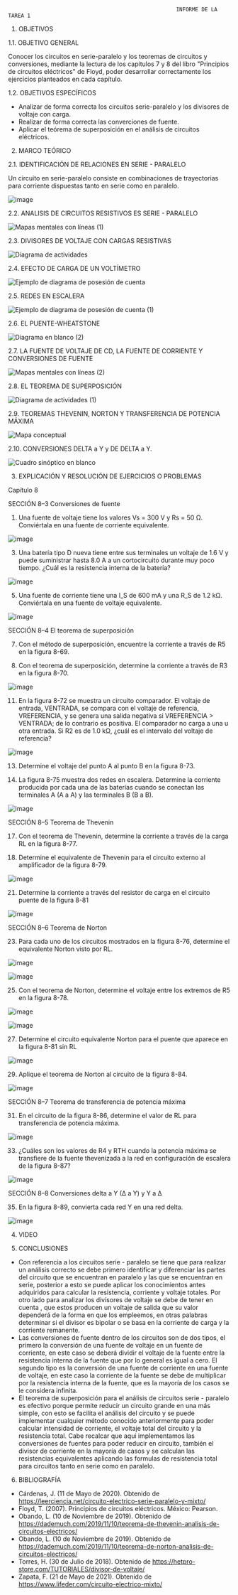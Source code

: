                                                          INFORME DE LA TAREA 1
1. OBJETIVOS

1.1. OBJETIVO GENERAL

Conocer los circuitos en serie-paralelo y los teoremas de  circuitos y conversiones, mediante la lectura de los capítulos 7 y 8 del libro "Principios de circuitos eléctricos" de Floyd, poder desarrollar correctamente los ejercicios planteados en cada capítulo.

1.2. OBJETIVOS ESPECÍFICOS

- Analizar de forma correcta los circuitos serie-paralelo y los divisores de voltaje con carga.
- Realizar de forma correcta las converciones de fuente.
- Aplicar el teórema de superposición en el análisis de circuitos eléctricos.

2. MARCO TEÓRICO

2.1. IDENTIFICACIÓN DE RELACIONES EN SERIE - PARALELO

Un circuito en serie-paralelo consiste en combinaciones de trayectorias para corriente dispuestas tanto en serie como en paralelo.

![image](https://user-images.githubusercontent.com/94008521/146802834-fbe87465-4172-4d2d-bbdb-b9f600ba535a.png)

2.2. ANALISIS DE CIRCUITOS RESISTIVOS ES SERIE - PARALELO

![Mapas mentales con líneas (1)](https://user-images.githubusercontent.com/94008521/146809074-0433abf3-ede2-4222-8afa-1043eda1d394.png)

2.3. DIVISORES DE VOLTAJE CON CARGAS RESISTIVAS

![Diagrama de actividades](https://user-images.githubusercontent.com/94008521/146811861-4873d31e-f65d-4b81-a321-f20d9a5fc293.png)

2.4. EFECTO DE CARGA DE UN VOLTÍMETRO

![Ejemplo de diagrama de posesión de cuenta](https://user-images.githubusercontent.com/94008521/146815400-e65e9b4f-8aa8-44b2-8951-9bb3caa89d34.png)

2.5. REDES EN ESCALERA

![Ejemplo de diagrama de posesión de cuenta (1)](https://user-images.githubusercontent.com/94008521/146817260-695aa940-21e7-4aa9-97b9-37f04f9102c7.png)

2.6. EL PUENTE-WHEATSTONE

![Diagrama en blanco (2)](https://user-images.githubusercontent.com/94008521/146819619-b0ca19df-25b3-47f6-80d6-0c3f34361f5c.png)

2.7. LA FUENTE DE VOLTAJE DE CD, LA FUENTE DE CORRIENTE Y CONVERSIONES DE FUENTE

![Mapas mentales con líneas (2)](https://user-images.githubusercontent.com/94008521/146827822-265a79bc-9bc5-403a-9432-605bedff4eb2.png)

2.8. EL TEOREMA DE SUPERPOSICIÓN 

![Diagrama de actividades (1)](https://user-images.githubusercontent.com/94008521/146830313-b33f3ff2-54b0-41b1-ab2e-6e1222c1e69b.png)

2.9. TEOREMAS THEVENIN, NORTON Y TRANSFERENCIA DE POTENCIA MÁXIMA

![Mapa conceptual](https://user-images.githubusercontent.com/94008521/146834512-9cf68c7c-c4d1-498c-be6d-7137d6ac2b2b.png)

2.10. CONVERSIONES DELTA a Y y DE DELTA a Y.

![Cuadro sinóptico en blanco](https://user-images.githubusercontent.com/94008521/146836297-0236b822-228a-43df-8b45-8be83caff587.png)

3. EXPLICACIÓN Y RESOLUCIÓN DE EJERCICIOS O PROBLEMAS



Capítulo 8 

SECCIÓN 8–3 Conversiones de fuente 

1. Una fuente de voltaje tiene los valores Vs = 300 V y Rs = 50 Ω. Conviértala en una fuente de corriente equivalente.

![image](https://user-images.githubusercontent.com/93415377/146950335-eb7740d1-2fd1-4475-b509-d54f76af6987.png)


3. Una batería tipo D nueva tiene entre sus terminales un voltaje de 1.6 V y puede suministrar hasta 8.0 A a un cortocircuito durante muy poco tiempo. ¿Cuál es la resistencia interna de la batería?

![image](https://user-images.githubusercontent.com/93415377/146950625-91cd8f62-b5af-49de-9aeb-aa8784bc1fc3.png)


5. Una fuente de corriente tiene una I_S de 600 mA y una R_S de 1.2 kΩ. Conviértala en una fuente de voltaje equivalente.

![image](https://user-images.githubusercontent.com/93415377/146950701-0bb08713-1e03-4215-a45c-5887e26631dd.png)

SECCIÓN 8–4 El teorema de superposición 

7. Con el método de superposición, encuentre la corriente a través de R5 en la figura 8-69.


9. Con el teorema de superposición, determine la corriente a través de R3 en la figura 8-70.


![image](https://user-images.githubusercontent.com/93415377/146950874-a2dac0e6-ca86-40b4-83fb-a458d1e6b41c.png)



11. En la figura 8-72 se muestra un circuito comparador. El voltaje de entrada, VENTRADA, se compara con el voltaje de referencia, VREFERENCIA, y se genera una salida negativa si VREFERENCIA > VENTRADA; de lo contrario es positiva. El comparador no carga a una u otra entrada. Si R2 es de 1.0 kΩ, ¿cuál es el intervalo del voltaje de referencia?

![image](https://user-images.githubusercontent.com/93415377/146950949-697d1f6c-3f79-4865-99c9-84563a5a76ab.png)



13. Determine el voltaje del punto A al punto B en la figura 8-73.



15. La figura 8-75 muestra dos redes en escalera. Determine la corriente producida por cada una de las baterías cuando se conectan las terminales A (A a A) y las terminales B (B a B).

![image](https://user-images.githubusercontent.com/93415377/146951110-8e9c42a6-fb74-4df6-a46e-fb22e08d2043.png)


SECCIÓN 8–5 Teorema de Thevenin

17. Con el teorema de Thevenin, determine la corriente a través de la carga RL en la figura 8-77.



19. Determine el equivalente de Thevenin para el circuito externo al amplificador de la figura 8-79.

![image](https://user-images.githubusercontent.com/93415377/146951236-95a2905b-c590-4bc7-a1e5-d4db061f8d8c.png)



21. Determine la corriente a través del resistor de carga en el circuito puente de la figura 8-81


![image](https://user-images.githubusercontent.com/93415377/146951347-9fc9ea06-c099-4741-928c-f3a275ec542c.png)


SECCIÓN 8–6 Teorema de Norton 

23. Para cada uno de los circuitos mostrados en la figura 8-76, determine el equivalente Norton visto por RL. 

![image](https://user-images.githubusercontent.com/93415377/146951459-c2314445-8273-41f3-a213-e1a4af730075.png)


![image](https://user-images.githubusercontent.com/93415377/146951526-fd2acac8-44c3-40a6-9903-9aa20bfafbf9.png)



25. Con el teorema de Norton, determine el voltaje entre los extremos de R5 en la figura 8-78. 


![image](https://user-images.githubusercontent.com/93415377/146951667-9b97b217-355f-4bdc-a836-f2acb4c6d48f.png)


![image](https://user-images.githubusercontent.com/93415377/146951741-b33aeae7-e9e0-410d-b23e-ac419538bc68.png)



27. Determine el circuito equivalente Norton para el puente que aparece en la figura 8-81 sin RL


![image](https://user-images.githubusercontent.com/93415377/146951825-5bbc2944-e916-4acd-926b-7edb1b0f386b.png)


29. Aplique el teorema de Norton al circuito de la figura 8-84. 

![image](https://user-images.githubusercontent.com/93415377/146951899-375dd856-bbcb-40a1-b3b6-7636e0d218fd.png)


SECCIÓN 8–7 Teorema de transferencia de potencia máxima

31. En el circuito de la figura 8-86, determine el valor de RL para transferencia de potencia máxima.

![image](https://user-images.githubusercontent.com/93415377/146952207-b0307ff0-b2a4-433d-820e-eb822481b3ed.png)


33. ¿Cuáles son los valores de R4 y RTH cuando la potencia máxima se transfiere de la fuente thevenizada a la red en configuración de escalera de la figura 8-87?

![image](https://user-images.githubusercontent.com/93415377/146952159-0417845f-c88e-4c69-8666-8cf1dc93b51f.png)


SECCIÓN 8–8 Conversiones delta a Y (∆ a Y) y Y a ∆


35. En la figura 8-89, convierta cada red Y en una red delta.

![image](https://user-images.githubusercontent.com/93415377/146952047-3cfc8303-343f-45ce-be2b-498d0217d110.png)




4. VIDEO

5. CONCLUSIONES

- Con referencia a los circuitos serie - paralelo se tiene que para realizar un análisis correcto se debe primero identificar y diferenciar las partes del circuito que se encuentran en paralelo y las que se encuentran en serie, posterior a esto se puede aplicar los conocimientos antes adquiridos para calcular la resistencia, corriente y voltaje totales. Por otro lado para analizar los divisores de voltaje se debe de tener en cuenta , que estos producen un voltaje de salida que su valor dependerá de la forma en que los empleemos, en otras palabras determinar si el divisor es bipolar o se basa en la corriente de carga y la corriente remanente.
- Las conversiones de fuente dentro de los circuitos son de dos tipos, el primero la conversión de una fuente de voltaje en un fuente de corriente, en este caso se deberá dividir el voltaje de la fuente entre la resistencia interna de la fuente que por lo general es igual a cero.  El segundo tipo es la conversión de una fuente de corriente en una fuente de voltaje, en este caso la corriente de la fuente se debe de multiplicar por la resistencia interna de la fuente, que es la mayoría de los casos se le considera infinita.
- El teorema de superposición para el análisis de circuitos serie - paralelo es efectivo porque permite reducir un circuito grande en una más simple, con esto se facilita el análisis del circuito y se puede implementar cualquier método conocido anteriormente para poder calcular intensidad de corriente, el voltaje total del circuito y la resistencia total. Cabe recalcar que aqui implementamos las conversiones de fuentes para poder reducir en circuito, también el divisor de corriente en la mayoría de casos y se calculan las resistencias equivalentes aplicando las formulas de resistencia total para circuitos tanto en serie como en paralelo.

6. BIBLIOGRAFÍA

-	Cárdenas, J. (11 de Mayo de 2020). Obtenido de https://leerciencia.net/circuito-electrico-serie-paralelo-y-mixto/
-	Floyd, T. (2007). Principios de circuitos eléctricos. México: Pearson.
-	Obando, L. (10 de Noviembre de 2019). Obtenido de https://dademuch.com/2019/11/10/teorema-de-thevenin-analisis-de-circuitos-electricos/
-	Obando, L. (10 de Noviembre de 2019). Obtenido de https://dademuch.com/2019/11/10/teorema-de-norton-analisis-de-circuitos-electricos/
-	Torres, H. (30 de Julio de 2018). Obtenido de https://hetpro-store.com/TUTORIALES/divisor-de-voltaje/
-	Zapata, F. (21 de Mayo de 2021). Obtenido de https://www.lifeder.com/circuito-electrico-mixto/
